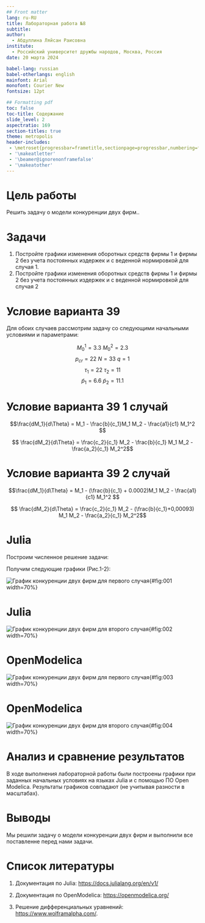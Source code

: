 ```yaml
---
## Front matter
lang: ru-RU
title: Лабораторная работа №8
subtitle: 
author:
  - Абдуллина Ляйсан Раисовна
institute:
  - Российский университет дружбы народов, Москва, Россия
date: 20 марта 2024

babel-lang: russian
babel-otherlangs: english
mainfont: Arial
monofont: Courier New
fontsize: 12pt

## Formatting pdf
toc: false
toc-title: Содержание
slide_level: 2
aspectratio: 169
section-titles: true
theme: metropolis
header-includes:
 - \metroset{progressbar=frametitle,sectionpage=progressbar,numbering=fraction}
 - '\makeatletter'
 - '\beamer@ignorenonframefalse'
 - '\makeatother'
---
```



# Цель работы

Решить задачу о модели конкуренции двух фирм..

# Задачи

1. Постройте графики изменения оборотных средств фирмы 1 и фирмы 2 без учета постоянных издержек и с веденной нормировкой для случая 1.
2. Постройте графики изменения оборотных средств фирмы 1 и фирмы 2 без учета постоянных издержек и с веденной нормировкой для случая 2


# Условие варианта 39

Для обоих случаев рассмотрим задачу со следующими начальными условиями и параметрами:

$$ M_0^1=3.3 \: M_0^2=2.3 $$
$$ p_{cr}=22 \: N=33 \: q=1 $$
$$ \tau_1=22 \: \tau_2=11 $$
$$ \widetilde{p}_1=6.6 \: \widetilde{p}_2=11.1 $$

# Условие варианта 39  1 случай


$$\frac{dM_1}{d\Theta} = M_1 - \frac{b}{c_1}M_1 M_2 - \frac{a1}{c1} M_1^2 $$

$$ \frac{dM_2}{d\Theta} = \frac{c_2}{c_1} M_2 - \frac{b}{c_1} M_1 M_2 - \frac{a_2}{c_1} M_2^2$$
 
# Условие варианта 39  2 случай

 
$$\frac{dM_1}{d\Theta} = M_1 - (\frac{b}{c_1} + 0.0002)M_1 M_2 - \frac{a1}{c1} M_1^2 $$

$$ \frac{dM_2}{d\Theta} = \frac{c_2}{c_1} M_2 - (\frac{b}{c_1}+0,00093) M_1 M_2 - \frac{a_2}{c_1} M_2^2$$


# Julia

Построим численное решение задачи:

Получим следующие графики (Рис.1-2):

![График конкуренции двух фирм для первого случая](image/lab08_1.png){#fig:001 width=70%}

# Julia

![График конкуренции двух фирм для второго случая](image/lab08_2.png){#fig:002 width=70%}


# OpenModelica

![График конкуренции двух фирм для первого случая](image/1.png){#fig:003 width=70%}

# OpenModelica

![График конкуренции двух фирм для второго случая](image/2.png){#fig:004 width=70%}


# Анализ и сравнение результатов

В ходе выполнения лабораторной работы были построены графики при заданных начальных условиях на языках Julia и с помощью ПО Open Modelica. Результаты графиков совпадают (не учитывая  разности в масштабах).

# Выводы

Мы решили задачу о модели конкуренции двух фирм и выполнили все поставленне перед нами задачи.

# Список литературы

1. Документация по Julia: https://docs.julialang.org/en/v1/

2. Документация по OpenModelica: https://openmodelica.org/

3. Решение дифференциальных уравнений: https://www.wolframalpha.com/.


